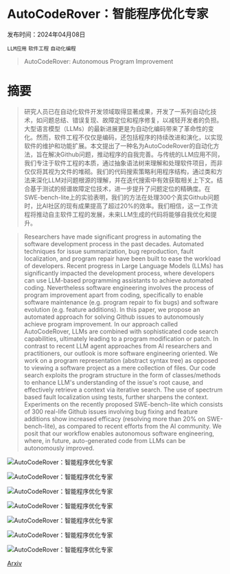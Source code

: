 # AutoCodeRover：智能程序优化专家

发布时间：2024年04月08日

`LLM应用` `软件工程` `自动化编程`

> AutoCodeRover: Autonomous Program Improvement

# 摘要

> 研究人员已在自动化软件开发领域取得显著成果，开发了一系列自动化技术，如问题总结、错误复现、故障定位和程序修复，以减轻开发者的负担。大型语言模型（LLMs）的最新进展更是为自动化编码带来了革命性的变化。然而，软件工程不仅仅是编码，还包括程序的持续改进和演化，以实现软件的维护和功能扩展。本文提出了一种名为AutoCodeRover的自动化方法，旨在解决Github问题，推动程序的自我完善。与传统的LLM应用不同，我们专注于软件工程的本质，通过抽象语法树来理解和处理软件项目，而非仅仅将其视为文件的堆砌。我们的代码搜索策略利用程序结构，通过类和方法来深化LLM对问题根源的理解，并在迭代搜索中有效获取相关上下文。结合基于测试的频谱故障定位技术，进一步提升了问题定位的精确度。在SWE-bench-lite上的实验表明，我们的方法在处理300个真实Github问题时，比AI社区的现有成果提高了超过20%的效率。我们相信，这一工作流程将推动自主软件工程的发展，未来LLM生成的代码将能够自我优化和提升。

> Researchers have made significant progress in automating the software development process in the past decades. Automated techniques for issue summarization, bug reproduction, fault localization, and program repair have been built to ease the workload of developers. Recent progress in Large Language Models (LLMs) has significantly impacted the development process, where developers can use LLM-based programming assistants to achieve automated coding. Nevertheless software engineering involves the process of program improvement apart from coding, specifically to enable software maintenance (e.g. program repair to fix bugs) and software evolution (e.g. feature additions). In this paper, we propose an automated approach for solving Github issues to autonomously achieve program improvement. In our approach called AutoCodeRover, LLMs are combined with sophisticated code search capabilities, ultimately leading to a program modification or patch. In contrast to recent LLM agent approaches from AI researchers and practitioners, our outlook is more software engineering oriented. We work on a program representation (abstract syntax tree) as opposed to viewing a software project as a mere collection of files. Our code search exploits the program structure in the form of classes/methods to enhance LLM's understanding of the issue's root cause, and effectively retrieve a context via iterative search. The use of spectrum based fault localization using tests, further sharpens the context. Experiments on the recently proposed SWE-bench-lite which consists of 300 real-life Github issues involving bug fixing and feature additions show increased efficacy (resolving more than 20% on SWE-bench-lite), as compared to recent efforts from the AI community. We posit that our workflow enables autonomous software engineering, where, in future, auto-generated code from LLMs can be autonomously improved.

![AutoCodeRover：智能程序优化专家](../../../paper_images/2404.05427/x1.png)

![AutoCodeRover：智能程序优化专家](../../../paper_images/2404.05427/x2.png)

![AutoCodeRover：智能程序优化专家](../../../paper_images/2404.05427/x3.png)

![AutoCodeRover：智能程序优化专家](../../../paper_images/2404.05427/x4.png)

![AutoCodeRover：智能程序优化专家](../../../paper_images/2404.05427/x5.png)

![AutoCodeRover：智能程序优化专家](../../../paper_images/2404.05427/x6.png)

![AutoCodeRover：智能程序优化专家](../../../paper_images/2404.05427/pie_chart.png)

[Arxiv](https://arxiv.org/abs/2404.05427)
